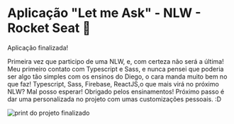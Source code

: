 # Aplicação "Let me Ask" - NLW - Rocket Seat 🚀

Aplicação finalizada! 

Primeira vez que participo de uma NLW, e, com certeza não será a última!
Meu primeiro contato com Typescript e Sass, e nunca pensei que poderia ser algo tão simples com os ensinos do Diego, o cara manda muito bem no que faz!
Typescript, Sass, Firebase, ReactJS,o que mais virá no próximo NLW? Mal posso esperar! 
Obrigado pelos ensinamentos! Próximo passo é dar uma personalizada no projeto com umas customizações pessoais. :D



<img src="https://i.imgur.com/OqzDpXX.png" alt="print do projeto finalizado"/>
